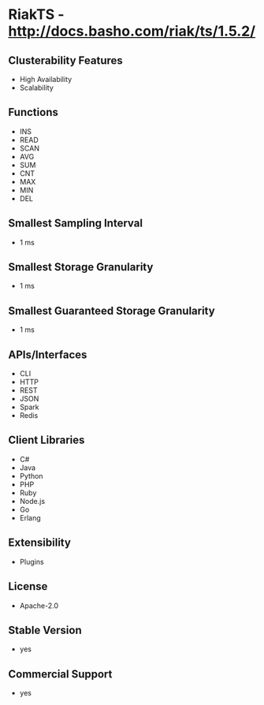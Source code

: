 # RiakTS - http://docs.basho.com/riak/ts/1.5.2/

## Clusterability Features
- High Availability
- Scalability

## Functions
- INS
- READ
- SCAN
- AVG
- SUM
- CNT
- MAX
- MIN
- DEL

## Smallest Sampling Interval
- 1 ms

## Smallest Storage Granularity
- 1 ms

## Smallest Guaranteed Storage Granularity
- 1 ms

## APIs/Interfaces
- CLI
- HTTP
- REST
- JSON
- Spark
- Redis

## Client Libraries
- C#
- Java
- Python
- PHP
- Ruby
- Node.js
- Go
- Erlang

## Extensibility
- Plugins

## License
- Apache-2.0

## Stable Version
- yes

##  Commercial Support
-  yes


